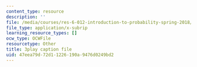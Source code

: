 ```yaml
---
content_type: resource
description: ''
file: /media/courses/res-6-012-introduction-to-probability-spring-2018/47eea79d72d11226190a9476d0249bd2_eV0kTm1h7mQ.srt
file_type: application/x-subrip
learning_resource_types: []
ocw_type: OCWFile
resourcetype: Other
title: 3play caption file
uid: 47eea79d-72d1-1226-190a-9476d0249bd2
---
```


